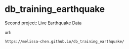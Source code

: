 # db_training_earthquake
Second project: Live Earthquake Data

url:

	https://melissa-chen.github.io/db_training_earthquake/
	